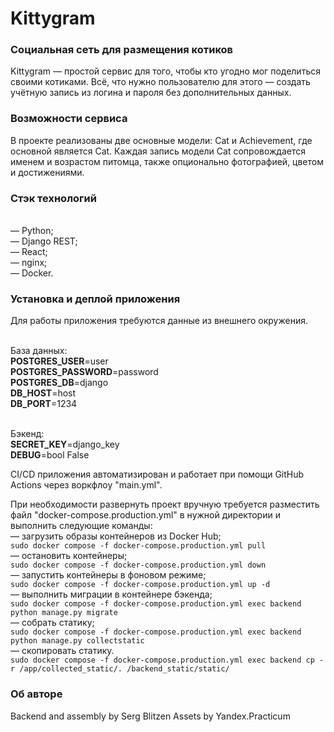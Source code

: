 # Kittygram
### Социальная сеть для размещения котиков

Kittygram — простой сервис для того, чтобы кто угодно мог поделиться своими котиками. Всё, что нужно пользователю для этого — создать учётную запись из логина и пароля без дополнительных данных.

### Возможности сервиса

В проекте реализованы две основные модели: Cat и Achievement, где основной является Cat. Каждая запись модели Cat сопровождается именем и возрастом питомца, также опционально фотографией, цветом и достижениями.

### Стэк технологий
<br>— Python;
<br>— Django REST;
<br>— React;
<br>— nginx;
<br>— Docker.

### Установка и деплой приложения

Для работы приложения требуются данные из внешнего окружения.

<br>База данных:
<br><b>POSTGRES_USER</b>=user
<br><b>POSTGRES_PASSWORD</b>=password
<br><b>POSTGRES_DB</b>=django
<br><b>DB_HOST</b>=host
<br><b>DB_PORT</b>=1234

<br>Бэкенд:
<br><b>SECRET_KEY</b>=django_key
<br><b>DEBUG</b>=bool False

CI/CD приложения автоматизирован и работает при помощи GitHub Actions через воркфлоу "main.yml".

При необходимости развернуть проект вручную требуется разместить файл "docker-compose.production.yml" в нужной директории и выполнить следующие команды:
<br>— загрузить образы контейнеров из Docker Hub;
<br>```sudo docker compose -f docker-compose.production.yml pull```
<br>— остановить контейнеры;
<br>```sudo docker compose -f docker-compose.production.yml down```
<br>— запустить контейнеры в фоновом режиме;
<br>```sudo docker compose -f docker-compose.production.yml up -d```
<br>— выполнить миграции в контейнере бэкенда;
<br>```sudo docker compose -f docker-compose.production.yml exec backend python manage.py migrate```
<br>— собрать статику;
<br>```sudo docker compose -f docker-compose.production.yml exec backend python manage.py collectstatic```
<br>— скопировать статику.
<br>```sudo docker compose -f docker-compose.production.yml exec backend cp -r /app/collected_static/. /backend_static/static/```

### Об авторе
Backend and assembly by Serg Blitzen
Assets by Yandex.Practicum
